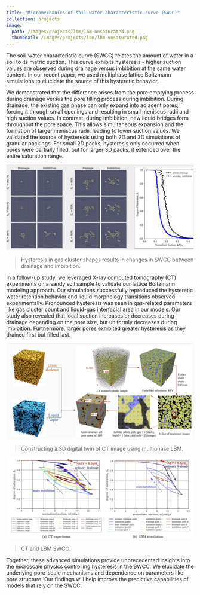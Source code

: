 ```yaml
---
title: "Micromechanics of soil-water-characteristic curve (SWCC)"
collection: projects
image: 
  path: /images/projects/lbm/lbm-unsaturated.png
  thumbnail: /images/projects/lbm/lbm-unsaturated.png
---
```


The soil-water characteristic curve (SWCC) relates the amount of water in a soil to its matric suction. This curve exhibits hysteresis - higher suction values are observed during drainage versus imbibition at the same water content. In our recent paper, we used multiphase lattice Boltzmann simulations to elucidate the source of this hysteretic behavior.

We demonstrated that the difference arises from the pore emptying process during drainage versus the pore filling process during imbibition. During drainage, the existing gas phase can only expand into adjacent pores, forcing it through small openings and resulting in small meniscus radii and high suction values. In contrast, during imbibition, new liquid bridges form throughout the pore space. This allows simultaneous expansion and the formation of larger meniscus radii, leading to lower suction values. We validated the source of hysteresis using both 2D and 3D simulations of granular packings. For small 2D packs, hysteresis only occurred when pores were partially filled, but for larger 3D packs, it extended over the entire saturation range.

![SWCC LBM](/images/projects/lbm/gas-cluster-hysteresis.png)
> Hysteresis in gas cluster shapes results in changes in SWCC between drainage and imbibition.

In a follow-up study, we leveraged X-ray computed tomography (CT) experiments on a sandy soil sample to validate our lattice Boltzmann modeling approach. Our simulations successfully reproduced the hysteretic water retention behavior and liquid morphology transitions observed experimentally. Pronounced hysteresis was seen in gas-related parameters like gas cluster count and liquid-gas interfacial area in our models. Our study also revealed that local suction increases or decreases during drainage depending on the pore size, but uniformly decreases during imbibition. Furthermore, larger pores exhibited greater hysteresis as they drained first but filled last.

![DigitalTwin LBM-CT](/images/projects/lbm/digital-twin-ct-lbm.png)
> Constructing a 3D digital twin of CT image using multiphase LBM.

![LBM CT SWCC](/images/projects/lbm/lbm-ct-hysteresis.png)
> CT and LBM SWCC.

Together, these advanced simulations provide unprecedented insights into the microscale physics controlling hysteresis in the SWCC. We elucidate the underlying pore-scale mechanisms and dependence on parameters like pore structure. Our findings will help improve the predictive capabilities of models that rely on the SWCC.

